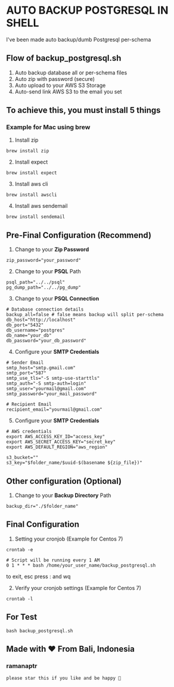 # AUTO BACKUP POSTGRESQL IN SHELL

I've been made auto backup/dumb Postgresql per-schema

## Flow of backup_postgresql.sh
1. Auto backup database all or per-schema files
2. Auto zip with password (secure)
3. Auto upload to your AWS S3 Storage
4. Auto-send link AWS S3 to the email you set

## To achieve this, you must install 5 things
### Example for Mac using brew 

1. Install zip
```
brew install zip
``` 

2. Install expect
```
brew install expect
``` 

3. Install aws cli
```
brew install awscli
``` 

4. Install aws sendemail
```
brew install sendemail
``` 

## Pre-Final Configuration (Recommend)

1. Change to your **Zip Password**
```
zip_password="your_password"
``` 

2. Change to your **PSQL** Path
```
psql_path="../../psql"
pg_dump_path="../../pg_dump"
``` 

3. Change to your **PSQL Connection**
```
# Database connection details
backup_all=false # false means backup will split per-schema
db_host="http://localhost"
db_port="5432"
db_username="postgres"
db_name="your_db"
db_password="your_db_password"
``` 

4. Configure your **SMTP Credentials**
```
# Sender Email
smtp_host="smtp.gmail.com"
smtp_port="587"
smtp_use_tls="-S smtp-use-starttls"
smtp_auth="-S smtp-auth=login"
smtp_user="yourmail@gmail.com"
smtp_password="your_mail_password"

# Recipient Email
recipient_email="yourmail@gmail.com"
``` 

5. Configure your **SMTP Credentials**
```
# AWS credentials
export AWS_ACCESS_KEY_ID="access_key"
export AWS_SECRET_ACCESS_KEY="secret_key"
export AWS_DEFAULT_REGION="aws_region"

s3_bucket=""
s3_key="$folder_name/$uuid-$(basename ${zip_file})"
``` 

## Other configuration (Optional)
1. Change to your **Backup Directory** Path
```
backup_dir="./$folder_name"
```

## Final Configuration
1. Setting your cronjob (Example for Centos 7)
```
crontab -e
```
```
# Script will be running every 1 AM
0 1 * * * bash /home/your_user_name/backup_postgresql.sh
```
to exit, esc press : and wq

2. Verify your cronjob settings (Example for Centos 7)
```
crontab -l 
```

## For Test
```
bash backup_postgresql.sh
```

## Made with ❤️ From Bali, Indonesia
### ramanaptr 
```
please star this if you like and be happy 🤙
```
